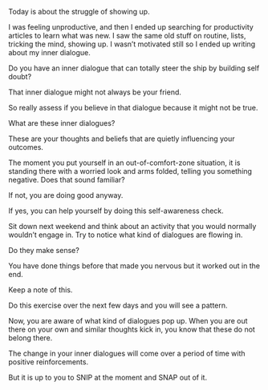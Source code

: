 Today is about the struggle of showing up.

I was feeling unproductive, and then I ended up searching for productivity articles to learn what was new. I saw the same old stuff on routine, lists, tricking the mind, showing up. I wasn’t motivated still so I ended up writing about my inner dialogue.

Do you have an inner dialogue that can totally steer the ship by building self doubt?

That inner dialogue might not always be your friend.

So really assess if you believe in that dialogue because it might not be true.

What are these inner dialogues?

These are your thoughts and beliefs that are quietly influencing your outcomes.

The moment you put yourself in an out-of-comfort-zone situation, it is standing there with a worried look and arms folded, telling you something negative. Does that sound familiar?

If not, you are doing good anyway.

If yes, you can help yourself by doing this self-awareness check.

Sit down next weekend and think about an activity that you would normally wouldn’t engage in. Try to notice what kind of dialogues are flowing in.

Do they make sense?

You have done things before that made you nervous but it worked out in the end.

Keep a note of this.

Do this exercise over the next few days and you will see a pattern.

Now, you are aware of what kind of dialogues pop up. When you are out there on your own and similar thoughts kick in, you know that these do not belong there.

The change in your inner dialogues will come over a period of time with positive reinforcements.

But it is up to you to SNIP at the moment and SNAP out of it.
